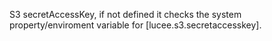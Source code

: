 S3 secretAccessKey, if not defined it checks the system property/enviroment variable for [lucee.s3.secretaccesskey].